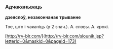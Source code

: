 ### Адчаканьваць
**дзеяслоў, незакончанае трыванне**

Тое, што і чаканіць (у 2 знач.). А. словы. А. крокі.

<a rel="author">[http://rv-blr.com/](http://rv-blr.com/slounik.jsp?letterId=0&maskId=0&pageId=173)</a>
